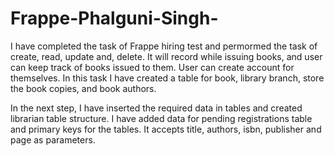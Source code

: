 # Frappe-Phalguni-Singh-
I have completed the task of Frappe hiring test and permormed the task of create, read, update and, delete.
It will record while issuing books, and user can keep track of books issued to them.
User can create account for themselves.
In this task I have created a table for book, library branch, store the book copies, and book authors.

In the next step, I have inserted the required data in tables and created librarian table structure.
I have added data for pending registrations table and primary keys for the tables.
It accepts title, authors, isbn, publisher and page as parameters.

